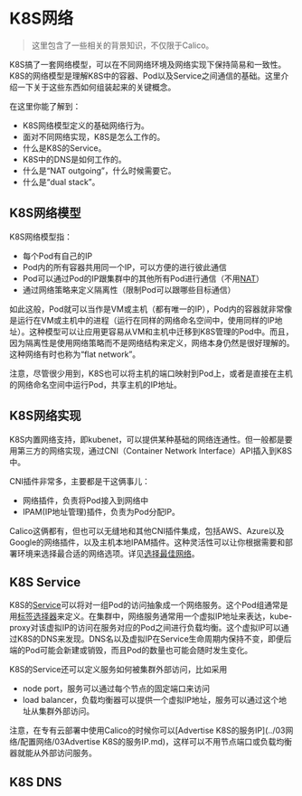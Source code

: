 # K8S网络

> 这里包含了一些相关的背景知识，不仅限于Calico。

K8S搞了一套网络模型，可以在不同网络环境及网络实现下保持简易和一致性。K8S的网络模型是理解K8S中的容器、Pod以及Service之间通信的基础。这里介绍一下关于这些东西如何组装起来的关键概念。

在这里你能了解到：

- K8S网络模型定义的基础网络行为。
- 面对不同网络实现，K8S是怎么工作的。
- 什么是K8S的Service。
- K8S中的DNS是如何工作的。
- 什么是“NAT outgoing”，什么时候需要它。
- 什么是“dual stack”。

## K8S网络模型

K8S网络模型指：

- 每个Pod有自己的IP
- Pod内的所有容器共用同一个IP，可以方便的进行彼此通信
- Pod可以通过Pod的IP跟集群中的其他所有Pod进行通信（不用[NAT](02网络.md#nat)）
- 通过网络策略来定义隔离性（限制Pod可以跟哪些目标通信）

如此这般，Pod就可以当作是VM或主机（都有唯一的IP），Pod内的容器就非常像是运行在VM或主机中的进程（运行在同样的网络命名空间中，使用同样的IP地址）。这种模型可以让应用更容易从VM和主机中迁移到K8S管理的Pod中。而且，因为隔离性是使用网络策略而不是网络结构来定义，网络本身仍然是很好理解的。这种网络有时也称为“flat network”。

注意，尽管很少用到，K8S也可以将主机的端口映射到Pod上，或者是直接在主机的网络命名空间中运行Pod，共享主机的IP地址。

## K8S网络实现

K8S内置网络支持，即kubenet，可以提供某种基础的网络连通性。但一般都是要用第三方的网络实现，通过CNI（Container Network Interface）API插入到K8S中。

CNI插件非常多，主要都是干这俩事儿：

- 网络插件，负责将Pod接入到网络中
- IPAM(IP地址管理)插件，负责为Pod分配IP。

Calico这俩都有，但也可以无缝地和其他CNI插件集成，包括AWS、Azure以及Google的网络插件，以及主机本地IPAM插件。这种灵活性可以让你根据需要和部署环境来选择最合适的网络选项。详见[选择最佳网络](../03网络/01选择最佳网络.md)。

## K8S Service

K8S的[Service](https://kubernetes.io/docs/concepts/services-networking/service/)可以将对一组Pod的访问抽象成一个网络服务。这个Pod组通常是用[标签选择器](https://kubernetes.io/docs/concepts/overview/working-with-objects/labels)来定义。在集群中，网络服务通常用一个虚拟IP地址来表达，kube-proxy对该虚拟IP的访问在服务对应的Pod之间进行负载均衡。这个虚拟IP可以通过K8S的DNS来发现。DNS名以及虚拟IP在Service生命周期内保持不变，即便后端的Pod可能会新建或销毁，而且Pod的数量也可能会随时发生变化。

K8S的Service还可以定义服务如何被集群外部访问，比如采用

- node port，服务可以通过每个节点的固定端口来访问
- load balancer，负载均衡器可以提供一个虚拟IP地址，服务可以通过这个地址从集群外部访问。

注意，在专有云部署中使用Calico的时候你可以[Advertise K8S的服务IP](../03网络/配置网络/03Advertise K8S的服务IP.md)，这样可以不用节点端口或负载均衡器就能从外部访问服务。

## K8S DNS

